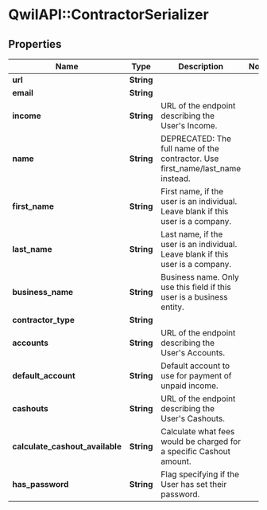 # QwilAPI::ContractorSerializer

## Properties
Name | Type | Description | Notes
------------ | ------------- | ------------- | -------------
**url** | **String** |  | 
**email** | **String** |  | 
**income** | **String** | URL of the endpoint describing the User&#39;s Income. | 
**name** | **String** | DEPRECATED: The full name of the contractor. Use first_name/last_name instead. | 
**first_name** | **String** | First name, if the user is an individual. Leave blank if this user is a company. | 
**last_name** | **String** | Last name, if the user is an individual. Leave blank if this user is a company. | 
**business_name** | **String** | Business name. Only use this field if this user is a business entity. | 
**contractor_type** | **String** |  | 
**accounts** | **String** | URL of the endpoint describing the User&#39;s Accounts. | 
**default_account** | **String** | Default account to use for payment of unpaid income. | 
**cashouts** | **String** | URL of the endpoint describing the User&#39;s Cashouts. | 
**calculate_cashout_available** | **String** | Calculate what fees would be charged for a specific Cashout amount. | 
**has_password** | **String** | Flag specifying if the User has set their password. | 


